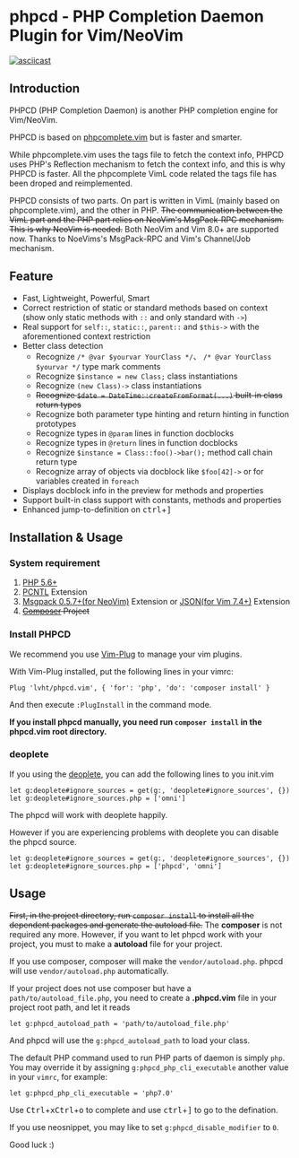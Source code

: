 # phpcd - PHP Completion Daemon Plugin for Vim/NeoVim

[![asciicast](https://asciinema.org/a/4dzyyjymrguylqt21igxlhhqx.png)](https://asciinema.org/a/4dzyyjymrguylqt21igxlhhqx)

## Introduction

PHPCD (PHP Completion Daemon) is another PHP completion engine for Vim/NeoVim.

PHPCD is based on [phpcomplete.vim](https://github.com/shawncplus/phpcomplete.vim) but is faster and smarter.

While phpcomplete.vim uses the tags file to fetch the context info, PHPCD uses PHP's Reflection mechanism to fetch the context info, and this is why PHPCD is faster. All the phpcomplete VimL code related the tags file has been droped and reimplemented.

PHPCD consists of two parts. On part is written in VimL (mainly based on phpcomplete.vim), and the other in PHP. ~~The communication between the VimL part and the PHP part relies on NeoVim's MsgPack-RPC mechanism. This is why NeoVim is needed.~~ Both NeoVim and Vim 8.0+ are supported now. Thanks to NoeVims's MsgPack-RPC and Vim's Channel/Job mechanism.

##  Feature
 * Fast, Lightweight, Powerful, Smart
 * Correct restriction of static or standard methods based on context (show only static methods with `::` and only standard with `->`)
 * Real support for `self::`, `static::`, `parent::` and `$this->` with the aforementioned context restriction
 * Better class detection
     - Recognize `/* @var $yourvar YourClass */`、 `/* @var YourClass $yourvar */` type mark comments
     - Recognize `$instance = new Class;` class instantiations
     - Recognize `(new Class)->` class instantiations
     - ~~Recognize `$date = DateTime::createFromFormat(...)` built-in class return types~~
     - Recognize both parameter type hinting and return hinting in function prototypes
     - Recognize types in `@param` lines in function docblocks
     - Recognize types in `@return` lines in function docblocks
     - Recognize `$instance = Class::foo()->bar();` method call chain return type
     - Recognize array of objects via docblock like `$foo[42]->` or for variables created in `foreach`
 * Displays docblock info in the preview for methods and properties
 * Support built-in class support with constants, methods and properties
 * Enhanced jump-to-definition on <kbd>ctrl</kbd>+<kbd>]</kbd>

## Installation & Usage

### System requirement

 1. [PHP 5.6+](http://php.net/)
 2. [PCNTL](http://php.net/manual/en/book.pcntl.php) Extension
 3. [Msgpack 0.5.7+(for NeoVim)](https://github.com/msgpack/msgpack-php) Extension or [JSON(for Vim 7.4+)](http://php.net/manual/en/intro.json.php) Extension
 4. ~~[Composer](https://getcomposer.org/) Project~~


### Install PHPCD

We recommend you use [Vim-Plug](https://github.com/junegunn/vim-plug/blob/master/README.md) to manage your vim plugins.

With Vim-Plug installed, put the following lines in your vimrc:

```
Plug 'lvht/phpcd.vim', { 'for': 'php', 'do': 'composer install' }
```

And then execute `:PlugInstall` in the command mode.

**If you install phpcd manually, you need run `composer install` in the phpcd.vim root directory.**

### deoplete
If you using the [deoplete](https://github.com/Shougo/deoplete.nvim), you can add the following lines to you init.vim

```viml
let g:deoplete#ignore_sources = get(g:, 'deoplete#ignore_sources', {})
let g:deoplete#ignore_sources.php = ['omni']
```
The phpcd will work with deoplete happily.

However if you are experiencing problems with deoplete you can disable the phpcd source.

```viml
let g:deoplete#ignore_sources = get(g:, 'deoplete#ignore_sources', {})
let g:deoplete#ignore_sources.php = ['phpcd', 'omni']
```

## Usage

~~First, in the project directory, run `composer install` to install all the dependent packages and generate the autoload file.~~
The **composer** is not required any more. However, if you want to let phpcd work with your project, you must to make a **autoload** file for your project.

If you use composer, composer will make the `vendor/autoload.php`. phpcd will use `vendor/autoload.php` automatically.

If your project does not use composer but have a `path/to/autoload_file.php`, you need to create a **.phpcd.vim** file in your project root path, and let it reads
```viml
let g:phpcd_autoload_path = 'path/to/autoload_file.php'
```
And phpcd will use the `g:phpcd_autoload_path` to load your class.

The default PHP command used to run PHP parts of daemon is simply `php`. You may override it by assigning `g:phpcd_php_cli_executable` another value in your `vimrc`, for example:
```
let g:phpcd_php_cli_executable = 'php7.0'
```

Use <kbd>Ctrl</kbd>+<kbd>x</kbd><kbd>Ctrl</kbd>+<kbd>o</kbd> to complete and use <kbd>ctrl</kbd>+<kbd>]</kbd> to go to the defination.

If you use neosnippet, you may like to set `g:phpcd_disable_modifier` to `0`.

Good luck :)
